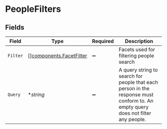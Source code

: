 # PeopleFilters


## Fields

| Field                                                                                                                            | Type                                                                                                                             | Required                                                                                                                         | Description                                                                                                                      |
| -------------------------------------------------------------------------------------------------------------------------------- | -------------------------------------------------------------------------------------------------------------------------------- | -------------------------------------------------------------------------------------------------------------------------------- | -------------------------------------------------------------------------------------------------------------------------------- |
| `Filter`                                                                                                                         | [][components.FacetFilter](../../models/components/facetfilter.md)                                                               | :heavy_minus_sign:                                                                                                               | Facets used for filtering people search                                                                                          |
| `Query`                                                                                                                          | **string*                                                                                                                        | :heavy_minus_sign:                                                                                                               | A query string to search for people that each person in the response must conform to. An empty query does not filter any people. |